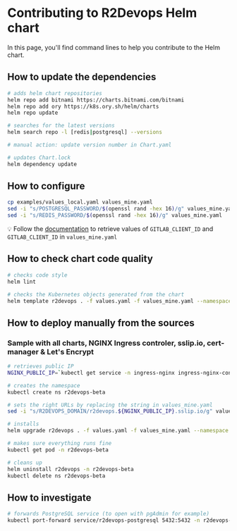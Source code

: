 # Contributing to R2Devops Helm chart

In this page, you'll find command lines to help you contribute to the Helm chart.

## How to update the dependencies

```bash
# adds helm chart repositories
helm repo add bitnami https://charts.bitnami.com/bitnami
helm repo add ory https://k8s.ory.sh/helm/charts
helm repo update

# searches for the latest versions
helm search repo -l [redis|postgresql] --versions

# manual action: update version number in Chart.yaml

# updates Chart.lock
helm dependency update
```

## How to configure

```bash
cp examples/values_local.yaml values_mine.yaml
sed -i "s/POSTGRESQL_PASSWORD/$(openssl rand -hex 16)/g" values_mine.yaml
sed -i "s/REDIS_PASSWORD/$(openssl rand -hex 16)/g" values_mine.yaml
```

💡 Follow the [documentation](https://docs.r2devops.io/self-managed/kubernetes/#gitlab-oidc) to retrieve values of `GITLAB_CLIENT_ID` and `GITLAB_CLIENT_ID` in `values_mine.yaml`

## How to check chart code quality

```bash
# checks code style
helm lint

# checks the Kubernetes objects generated from the chart
helm template r2devops . -f values.yaml -f values_mine.yaml --namespace r2devops-beta > temp.yaml
```

## How to deploy manually from the sources

### Sample with all charts, NGINX Ingress controler, sslip.io, cert-manager & Let's Encrypt

```bash
# retrieves public IP
NGINX_PUBLIC_IP=`kubectl get service -n ingress-nginx ingress-nginx-controller --output jsonpath='{.status.loadBalancer.ingress[0].ip}'`

# creates the namespace
kubectl create ns r2devops-beta

# sets the right URLs by replacing the string in values_mine.yaml
sed -i "s/R2DEVOPS_DOMAIN/r2devops.${NGINX_PUBLIC_IP}.sslip.io/g" values_mine.yaml

# installs
helm upgrade r2devops . -f values.yaml -f values_mine.yaml --namespace r2devops-beta

# makes sure everything runs fine
kubectl get pod -n r2devops-beta

# cleans up
helm uninstall r2devops -n r2devops-beta
kubectl delete ns r2devops-beta
```

## How to investigate

```bash
# forwards PostgreSQL service (to open with pgAdmin for example)
kubectl port-forward service/r2devops-postgresql 5432:5432 -n r2devops-beta
```
